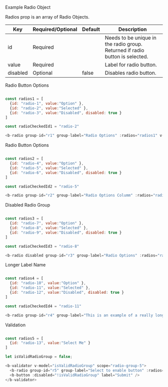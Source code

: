 Example Radio Object

Radios prop is an array of Radio Objects.

| Key      | Required/Optional | Default | Description                              |
| -------- | ----------------- | ------- | ---------------------------------------- |
| id       | Required          |         | Needs to be unique in the radio group. Returned if radio button is selected.  |
| value    | Required          |         | Label for radio button. |
| disabled | Optional          | false   | Disables radio button.                   |

Radio Button Options

```js

const radios1 = [
  {id: "radio-1", value:"Option" },
  {id: "radio-2", value:"Selected" },
  {id: "radio-3", value:"Disabled", disabled: true }
]

const radioCheckedId1 = "radio-2"

<b-radio group-id="r1" group-label="Radio Options" :radios="radios1" v-model="radioCheckedId1"/>

```

Radio Button Options

```js

const radios2 = [
  {id: "radio-4", value:"Option" },
  {id: "radio-5", value:"Selected" },
  {id: "radio-6", value:"Disabled", disabled: true }
]

const radioCheckedId2 = "radio-5"

<b-radio group-id="r2" group-label="Radio Options Columm" :radios="radios2" v-model="radioCheckedId2" column/>

```

Disabled Radio Group

```js

const radios3 = [
  {id: "radio-7", value:"Option" },
  {id: "radio-8", value:"Selected" },
  {id: "radio-9", value:"Disabled", disabled: true }
]

const radioCheckedId3 = "radio-8"

<b-radio disabled group-id="r3" group-label="Radio Options" :radios="radios3" v-model="radioCheckedId3"/>

```

Longer Label Name

```js

const radios4 = [
  {id: "radio-10", value:"Option" },
  {id: "radio-11", value:"Selected" },
  {id: "radio-12", value:"Disabled", disabled: true }
]

const radioCheckedId4 = "radio-11"

<b-radio group-id="r4" group-label="This is an example of a really long group label." :radios="radios4" v-model="radioCheckedId4"/>

```

Validation

```js

const radios5 = [
  {id: "radio-13", value:"Select Me" }
]

let isValidRadioGroup = false;

<b-validator v-model="isValidRadioGroup" scope="radio-group-5">
  <b-radio group-id="r5" group-label="Select to enable button" :radios="radios5" validation-name="radio" required />
  <b-button :disabled="!isValidRadioGroup" label="Submit" />
</b-validator>

```